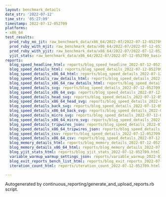 ```yaml
---
layout: benchmark_details
date_str: '2022-07-12'
time_str: '05:27:09'
timestamp: 2022-07-12-052709
platforms:
- x86_64
test_results:
  prod_ruby_no_jit: raw_benchmark_data/x86_64/2022-07/2022-07-12-052709_basic_benchmark_prod_ruby_no_jit.json
  prod_ruby_with_mjit: raw_benchmark_data/x86_64/2022-07/2022-07-12-052709_basic_benchmark_prod_ruby_with_mjit.json
  prod_ruby_with_yjit: raw_benchmark_data/x86_64/2022-07/2022-07-12-052709_basic_benchmark_prod_ruby_with_yjit.json
  yjit_stats: raw_benchmark_data/x86_64/2022-07/2022-07-12-052709_basic_benchmark_yjit_stats.json
reports:
  blog_speed_headline_html: reports/blog_speed_headline_2022-07-12-052709.html
  blog_speed_details_html: reports/blog_speed_details_2022-07-12-052709.html
  blog_speed_details_x86_64_html: reports/blog_speed_details_2022-07-12-052709.x86_64.html
  blog_speed_details_raw_details_html: reports/blog_speed_details_2022-07-12-052709.raw_details.html
  blog_speed_details_x86_64_raw_details_html: reports/blog_speed_details_2022-07-12-052709.x86_64.raw_details.html
  blog_speed_details_svg: reports/blog_speed_details_2022-07-12-052709.svg
  blog_speed_details_x86_64_svg: reports/blog_speed_details_2022-07-12-052709.x86_64.svg
  blog_speed_details_head_svg: reports/blog_speed_details_2022-07-12-052709.head.svg
  blog_speed_details_x86_64_head_svg: reports/blog_speed_details_2022-07-12-052709.x86_64.head.svg
  blog_speed_details_back_svg: reports/blog_speed_details_2022-07-12-052709.back.svg
  blog_speed_details_x86_64_back_svg: reports/blog_speed_details_2022-07-12-052709.x86_64.back.svg
  blog_speed_details_micro_svg: reports/blog_speed_details_2022-07-12-052709.micro.svg
  blog_speed_details_x86_64_micro_svg: reports/blog_speed_details_2022-07-12-052709.x86_64.micro.svg
  blog_speed_details_tripwires_json: reports/blog_speed_details_2022-07-12-052709.tripwires.json
  blog_speed_details_x86_64_tripwires_json: reports/blog_speed_details_2022-07-12-052709.x86_64.tripwires.json
  blog_speed_details_csv: reports/blog_speed_details_2022-07-12-052709.csv
  blog_speed_details_x86_64_csv: reports/blog_speed_details_2022-07-12-052709.x86_64.csv
  blog_memory_details_html: reports/blog_memory_details_2022-07-12-052709.html
  blog_memory_details_x86_64_html: reports/blog_memory_details_2022-07-12-052709.x86_64.html
  blog_yjit_stats_html: reports/blog_yjit_stats_2022-07-12-052709.html
  variable_warmup_warmup_settings_json: reports/variable_warmup_2022-07-12-052709.warmup_settings.json
  blog_exit_reports_bench_list_html: reports/blog_exit_reports_2022-07-12-052709.bench_list.html
  iteration_count_html: reports/iteration_count_2022-07-12-052709.html

---
```

Autogenerated by continuous_reporting/generate_and_upload_reports.rb script.
